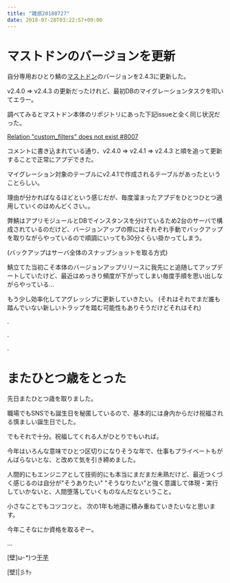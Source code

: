 ```yaml
---
title: "雑感20180727"
date: 2018-07-28T03:22:57+09:00
---
```


# マストドンのバージョンを更新

自分専用おひとり鯖の[マストドン](https://mstdn.binfish.jp)のバージョンを2.4.3に更新した。

<!--more-->

v2.4.0 => v2.4.3 の更新だったけれど、最初DBのマイグレーションタスクを叩いてエラー。

調べてみるとマストドン本体のリポジトリにあった下記issueと全く同じ状況だった。

[Relation "custom_filters" does not exist #8007](https://github.com/tootsuite/mastodon/issues/8007)

コメントに書き込まれている通り、v2.4.0 => v2.4.1 => v2.4.3 と順を追って更新することで正常にアプデできた。

マイグレーション対象のテーブルにv2.4.1で作成されるテーブルがあったということらしい。

理由が分かればなるほどという感じだが、毎度溜まったアプデをひとつひとつ適用していくのはめんどくさい。。

弊鯖はアプリモジュールとDBでインスタンスを分けているため2台のサーバで構成されているのだけど、バージョンアップの際にはそれぞれ手動でバックアップを取りながらやっているので順調にいっても30分くらい掛かってしまう。

(バックアップはサーバ全体のスナップショットを取る方式)

鯖立てた当初こそ本体のバージョンアップリリースに我先にと追随してアップデートしていたけど、最近はめっきり頻度が下がってしまい毎度手順を思い出しながらやっている…

もう少し効率化してアグレッシブに更新していきたい。
(それはそれでまだ誰も踏んでいない新しいトラップを踏む可能性もありそうだけどそれはそれ)

.

.

.

# またひとつ歳をとった

先日またひとつ歳を取りました。

職場でもSNSでも誕生日を秘匿しているので、基本的には身内からだけ祝福される慎ましい誕生日でした。

でもそれで十分。祝福してくれる人がひとりでもいれば。

今年はいろんな意味でひとつ区切りになりそうな年で、仕事もプライベートもがんばらないとな、と改めて気を引き締めました。

人間的にもエンジニアとして技術的にも本当にまだまだ未熟だけど、最近つくづく感じるのは自分が"そうありたい" "そうなりたい"と強く意識して体現・実行していかないと、人間堕落していくものなんだなということ。

小さなことでもコツコツと。
次の1年も地道に積み重ねていきたいなと思います。

今年こそなにか資格を取るぞー。

...

[壁]ω･*\)つ[干芋](https://www.amazon.co.jp/gp/registry/wishlist/3C1MWGD3YMV6V/ref=cm_wl_huc_view)

[壁]|彡ｻｯ


